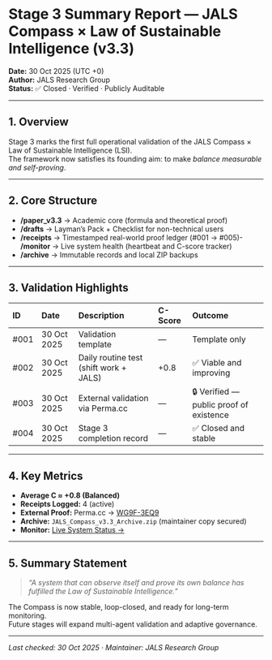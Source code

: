 # Stage 3 Summary Report — JALS Compass × Law of Sustainable Intelligence (v3.3)

**Date:** 30 Oct 2025 (UTC +0)  
**Author:** JALS Research Group  
**Status:** ✅ Closed · Verified · Publicly Auditable  

---

## 1. Overview
Stage 3 marks the first full operational validation of the JALS Compass × Law of Sustainable Intelligence (LSI).  
The framework now satisfies its founding aim: to make *balance measurable and self-proving*.

---

## 2. Core Structure
- **/paper_v3.3** → Academic core (formula and theoretical proof)  
- **/drafts** → Layman’s Pack + Checklist for non-technical users  
- **/receipts** → Timestamped real-world proof ledger (#001 → #005)- **/monitor** → Live system health (heartbeat and C-score tracker)  
- **/archive** → Immutable records and local ZIP backups  

---

## 3. Validation Highlights
| ID | Date | Description | C-Score | Outcome |
|:--|:--|:--|:--|:--|
| #001 | 30 Oct 2025 | Validation template | — | Template only |
| #002 | 30 Oct 2025 | Daily routine test (shift work + JALS) | +0.8 | ✅ Viable and improving |
| #003 | 30 Oct 2025 | External validation via Perma.cc | — | 🔒 Verified — public proof of existence |
| #004 | 30 Oct 2025 | Stage 3 completion record | — | ✅ Closed and stable |

---

## 4. Key Metrics
- **Average C ≈ +0.8 (Balanced)**  
- **Receipts Logged:** 4 (active)  
- **External Proof:** Perma.cc → [WG9F-3EQ9](https://perma.cc/WG9F-3EQ9)  
- **Archive:** `JALS_Compass_v3.3_Archive.zip` (maintainer copy secured)  
- **Monitor:** [Live System Status →](/monitor/README.md)  

---

## 5. Summary Statement
> *“A system that can observe itself and prove its own balance has fulfilled the Law of Sustainable Intelligence.”*

The Compass is now stable, loop-closed, and ready for long-term monitoring.  
Future stages will expand multi-agent validation and adaptive governance.

---

_Last checked: 30 Oct 2025 · Maintainer: JALS Research Group_
